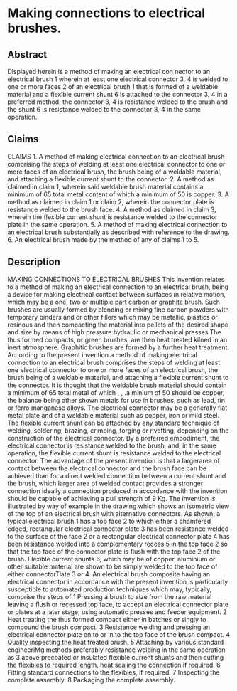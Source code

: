 # Making connections to electrical brushes.

## Abstract
Displayed herein is a method of making an electrical con nector to an electrical brush 1 wherein at least one electrical connector 3, 4 is welded to one or more faces 2 of an electrical brush 1 that is formed of a weldable material and a flexible current shunt 6 is attached to the connector 3, 4 in a preferred method, the connector 3, 4 is resistance welded to the brush and the shunt 6 is resistance welded to the connector 3, 4 in the same operation.

## Claims
CLAIMS 1. A method of making electrical connection to an electrical brush comprising the steps of welding at least one electrical connector to one or more faces of an electrical brush, the brush being of a weldable material, and attaching a flexible current shunt to the connector. 2. A method as claimed in claim 1, wherein said weldable brush material contains a minimum of 65 total metal content of which a minimum of 50 is copper. 3. A method as claimed in claim 1 or claim 2, wherein the connector plate is resistance welded to the brush face. 4. A method as claimed in claim 3, wherein the flexible current shunt is resistance welded to the connector plate in the same operation. 5. A method of making electrical connection to an electrical brush substantially as described with reference to the drawing. 6. An electrical brush made by the method of any of claims 1 to 5.

## Description
MAKING CONNECTIONS TO ELECTRICAL BRUSHES This invention relates to a method of making an electrical connection to an electrical brush, being a device for making electrical contact between surfaces in relative motion, which may be a one, two or multiple part carbon or graphite brush. Such brushes are usually formed by blending or mixing fine carbon powders with temporary binders and or other fillers which may be metallic, plastics or resinous and then compacting the material into pellets of the desired shape and size by means of high pressure hydraulic or mechanical presses.The thus formed compacts, or green brushes, are then heat treated kilned in an inert atmosphere. Graphitic brushes are formed by a further heat treatment. According to the present invention a method of making electrical connection to an electrical brush comprises the steps of welding at least one electrical connector to one or more faces of an electrical brush, the brush being of a weldable material, and attaching a flexible current shunt to the connector. It is thought that the weldable brush material should contain a minimum of 65 total metal of which , , .a minium of 50 should be copper, the balance being other shown metals for use in brushes, such as lead, tin or ferro manganese alloys. The electrical connector may be a generally flat metal plate and of a weldable material such as copper, iron or mild steel. The flexible current shunt can be attached by any standard technique of welding, soldering, brazing, crimping, forging or rivetting, depending on the construction of the electrical connector. By a preferred embodiment, the electrical connector is resistance welded to the brush, and, in the same operation, the flexible current shunt is resistance welded to the electrical connector. The advantage of the present invention is that a largerarea of contact between the electrical connector and the brush face can be achieved than for a direct welded connection between a current shunt and the brush, which larger area of welded contact provides a stronger connection ideally a connection produced in accordance with the invention should be capable of achieving a pull strength of 9 Kg. The invention is illustrated by way of example in the drawing which shows an isometric view of the top of an electrical brush with alternative connectors. As shown, a typical electrical brush 1 has a top face 2 to which either a chamfered edged, rectangular electrical connector plate 3 has been resistance welded to the surface of the face 2 or a rectangular electrical connector plate 4 has been resistance welded into a complementary recess 5 in the top face 2 so that the top face of the connector plate is flush with the top face 2 of the brush. Flexible current shunts 6, which may be of copper, aluminium or other suitable material are shown to be simply welded to the top face of either connectorTlate 3 or 4. An electrical brush composite having an electrical connector in accordance with the present invention is particularly susceptible to automated production techniques which may, typically, comprise the steps of 1 Pressing a brush to size from the raw material leaving a flush or recessed top face, to accept an electrical connector plate or plates at a later stage, using automatic presses and feeder equipment. 2 Heat treating the thus formed compact either in batches or singly to compound the brush compact. 3 Resistance welding and pressing an electrical connector plate on to or in to the top face of the brush compact. 4 Quality inspecting the heat treated brush. 5 Attaching by various standard engineeriMg methods preferably resistance welding in the same operation as 3 above precoated or insulated flexible current shunts and then cutting the flexibles to required length, heat sealing the connection if required. 6 Fitting standard connections to the flexibles, if required. 7 Inspecting the complete assembly. 8 Packaging the complete assembly.